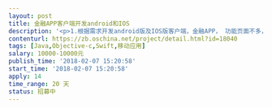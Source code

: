 ```yaml
---                
layout: post       
title: 金融APP客户端开发android和IOS           
description: '<p>1.根据需求开发android版及IOS版客户端，金融APP， 功能页面不多，也不复杂。</p><p>2.涉及到图片以及LOGO部分，可先找任意图片代替，之后做更换。</p><p>3.涉及后台API部分，可先假定Json数据自测，保证客户端功能的完整性。</p><p>4.待后台api成型后，配合联调。</p><p>5.需求文档暂不方便附上（API等待时间及需求文档时间不算入工期，请放心）</p>'     
contenturl: https://zb.oschina.net/project/detail.html?id=18040      
tags: [Java,Objective-c,Swift,移动应用]            
salary: 10000-10000元          
publish_time: '2018-02-07 15:20:58'         
start_time: '2018-02-07 15:20:58'           
apply: 14                   
time_range: 20 天              
status: 招募中                  
---                 
```

